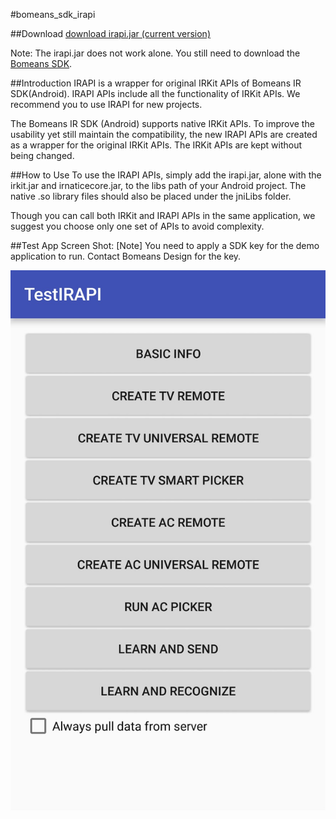 #bomeans_sdk_irapi

##Download
[download irapi.jar (current version)](https://github.com/bomeans/bomeans_sdk_irapi/tree/master/irapi/release)

Note: The irapi.jar does not work alone. You still need to download the [Bomeans SDK](https://github.com/bomeans/bomeans_sdk_bin/tree/master/Android).

##Introduction
IRAPI is a wrapper for original IRKit APIs of Bomeans IR SDK(Android).
IRAPI APIs include all the functionality of IRKit APIs. We recommend you to use IRAPI for new projects.

The Bomeans IR SDK (Android) supports native IRKit APIs. To improve the usability yet still maintain the compatibility, the new IRAPI APIs are created as a wrapper for the original IRKit APIs. The IRKit APIs are kept without being changed.

##How to Use
To use the IRAPI APIs, simply add the irapi.jar, alone with the irkit.jar and irnaticecore.jar, to the libs path of your Android project. The native .so library files should also be placed under the jniLibs folder. 

Though you can call both IRKit and IRAPI APIs in the same application, we suggest you choose only one set of APIs to avoid complexity.

##Test App Screen Shot:
[Note] You need to apply a SDK key for the demo application to run. Contact Bomeans Design for the key.

![App Screenshot](/Screenshot_01.jpg?raw=true)
